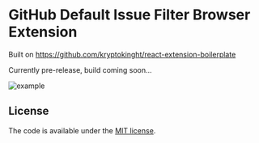 # GitHub Default Issue Filter Browser Extension

Built on https://github.com/kryptokinght/react-extension-boilerplate

Currently pre-release, build coming soon...

![example](https://raw.githubusercontent.com/zacherkkila/GitHub-Default-Issue-Filter-Browser-Extension/master/readme/example.png)


## License

The code is available under the [MIT license](LICENSE).
